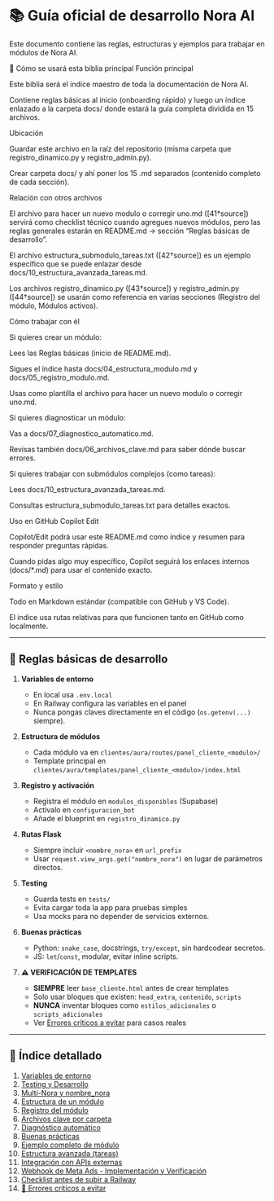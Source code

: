 # 📚 Guía oficial de desarrollo Nora AI

Este documento  contiene las reglas, estructuras y ejemplos para trabajar en módulos de Nora AI.

📜 Cómo se usará esta biblia principal
Función principal

Este biblia será el índice maestro de toda la documentación de Nora AI.

Contiene reglas básicas al inicio (onboarding rápido) y luego un índice enlazado a la carpeta docs/ donde estará la guía completa dividida en 15 archivos.

Ubicación

Guardar este archivo en la raíz del repositorio (misma carpeta que registro_dinamico.py y registro_admin.py).

Crear carpeta docs/ y ahí poner los 15 .md separados (contenido completo de cada sección).

Relación con otros archivos

El archivo para hacer un nuevo modulo o corregir uno.md ([41†source]) servirá como checklist técnico cuando agregues nuevos módulos, pero las reglas generales estarán en README.md → sección “Reglas básicas de desarrollo”.

El archivo estructura_submodulo_tareas.txt ([42†source]) es un ejemplo específico que se puede enlazar desde docs/10_estructura_avanzada_tareas.md.

Los archivos registro_dinamico.py ([43†source]) y registro_admin.py ([44†source]) se usarán como referencia en varias secciones (Registro del módulo, Módulos activos).

Cómo trabajar con él

Si quieres crear un módulo:

Lees las Reglas básicas (inicio de README.md).

Sigues el índice hasta docs/04_estructura_modulo.md y docs/05_registro_modulo.md.

Usas como plantilla el archivo para hacer un nuevo modulo o corregir uno.md.

Si quieres diagnosticar un módulo:

Vas a docs/07_diagnostico_automatico.md.

Revisas también docs/06_archivos_clave.md para saber dónde buscar errores.

Si quieres trabajar con submódulos complejos (como tareas):

Lees docs/10_estructura_avanzada_tareas.md.

Consultas estructura_submodulo_tareas.txt para detalles exactos.

Uso en GitHub Copilot Edit

Copilot/Edit podrá usar este README.md como índice y resumen para responder preguntas rápidas.

Cuando pidas algo muy específico, Copilot seguirá los enlaces internos (docs/*.md) para usar el contenido exacto.

Formato y estilo

Todo en Markdown estándar (compatible con GitHub y VS Code).

El índice usa rutas relativas para que funcionen tanto en GitHub como localmente.



---

## 🚀 Reglas básicas de desarrollo

1. **Variables de entorno**  
   - En local usa `.env.local`  
   - En Railway configura las variables en el panel  
   - Nunca pongas claves directamente en el código (`os.getenv(...)` siempre).

2. **Estructura de módulos**  
   - Cada módulo va en `clientes/aura/routes/panel_cliente_<modulo>/`  
   - Template principal en `clientes/aura/templates/panel_cliente_<modulo>/index.html`

3. **Registro y activación**  
   - Registra el módulo en `modulos_disponibles` (Supabase)  
   - Actívalo en `configuracion_bot`  
   - Añade el blueprint en `registro_dinamico.py`

4. **Rutas Flask**  
   - Siempre incluir `<nombre_nora>` en `url_prefix`  
   - Usar `request.view_args.get("nombre_nora")` en lugar de parámetros directos.

5. **Testing**  
   - Guarda tests en `tests/`  
   - Evita cargar toda la app para pruebas simples  
   - Usa mocks para no depender de servicios externos.

6. **Buenas prácticas**  
   - Python: `snake_case`, docstrings, `try/except`, sin hardcodear secretos.  
   - JS: `let`/`const`, modular, evitar inline scripts.  

7. **⚠️ VERIFICACIÓN DE TEMPLATES**  
   - **SIEMPRE** leer `base_cliente.html` antes de crear templates  
   - Solo usar bloques que existen: `head_extra`, `contenido`, `scripts`  
   - **NUNCA** inventar bloques como `estilos_adicionales` o `scripts_adicionales`
   - Ver [Errores críticos a evitar](docs/14_errores_criticos_evitar.md) para casos reales  

---

## 📑 Índice detallado
1. [Variables de entorno](docs/01_variables_entorno.md)
2. [Testing y Desarrollo](docs/02_testing_desarrollo.md)
3. [Multi-Nora y nombre_nora](docs/03_multi_nora_nombre_nora.md)
4. [Estructura de un módulo](docs/04_estructura_modulo.md)
5. [Registro del módulo](docs/05_registro_modulo.md)
6. [Archivos clave por carpeta](docs/06_archivos_clave.md)
7. [Diagnóstico automático](docs/07_diagnostico_automatico.md)
8. [Buenas prácticas](docs/08_buenas_practicas.md)
9. [Ejemplo completo de módulo](docs/09_ejemplo_modulo.md)
10. [Estructura avanzada (tareas)](docs/10_estructura_avanzada_tareas.md)
11. [Integración con APIs externas](docs/11_integracion_apis.md)
12. [Webhook de Meta Ads - Implementación y Verificación](docs/12_webhook_meta_ads.md)
13. [Checklist antes de subir a Railway](docs/13_checklist_railway.md)
14. [🚨 Errores críticos a evitar](docs/14_errores_criticos_evitar.md)
